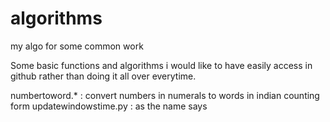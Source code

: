 # algorithms
my algo for some common work

Some basic functions and algorithms i would like to have easily access in github rather than doing it all over everytime.

numbertoword.* : convert numbers in numerals to words in indian counting form
updatewindowstime.py : as the name says
